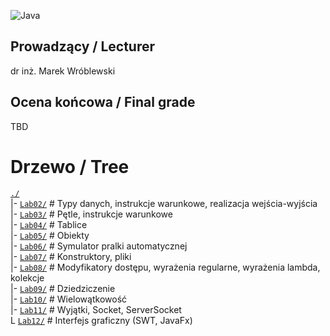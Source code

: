 ![Java](https://img.shields.io/badge/Java-087CFA?style=for-the-badge&logo=intellij-idea&logoColor=white)

## Prowadzący / Lecturer

dr inż. Marek Wróblewski

## Ocena końcowa / Final grade

TBD

# Drzewo / Tree

[`./`](./)  
|- [`Lab02/`](./Lab02) \# Typy danych, instrukcje warunkowe, realizacja wejścia-wyjścia  
|- [`Lab03/`](./Lab03) \# Pętle, instrukcje warunkowe  
|- [`Lab04/`](./Lab04) \# Tablice  
|- [`Lab05/`](./Lab05) \# Obiekty  
|- [`Lab06/`](./Lab06) \# Symulator pralki automatycznej  
|- [`Lab07/`](./Lab07) \# Konstruktory, pliki  
|- [`Lab08/`](./Lab08) \# Modyfikatory dostępu, wyrażenia regularne, wyrażenia lambda, kolekcje  
|- [`Lab09/`](./Lab09) \# Dziedziczenie  
|- [`Lab10/`](./Lab10) \# Wielowątkowość  
|- [`Lab11/`](./Lab11) \# Wyjątki, Socket, ServerSocket  
L [`Lab12/`](./Lab12) \# Interfejs graficzny (SWT, JavaFx)
